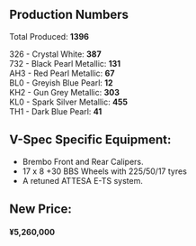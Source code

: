 ## Production Numbers  
Total Produced: __1396__  
  
326 - Crystal White: __387__  
732 - Black Pearl Metallic: __131__  
AH3 - Red Pearl Metallic: __67__  
BL0 - Greyish Blue Pearl: __12__  
KH2 - Gun Grey Metallic: __303__  
KL0 - Spark Silver Metallic: __455__  
TH1 - Dark Blue Pearl: __41__  
  
## V-Spec Specific Equipment:  
  
* Brembo Front and Rear Calipers.  
* 17 x 8 +30 BBS Wheels with 225/50/17 tyres  
* A retuned ATTESA E-TS system.  
  
## New Price:  
#### ¥5,260,000  